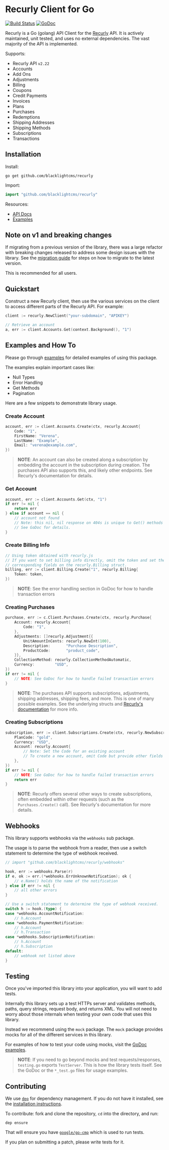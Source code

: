 # Recurly Client for Go

 [![Build Status](https://travis-ci.org/blacklightcms/recurly.svg?branch=master)](https://travis-ci.org/blacklightcms/recurly)  [![GoDoc](https://godoc.org/github.com/blacklightcms/recurly?status.svg)](https://godoc.org/github.com/blacklightcms/recurly/)

 Recurly is a Go (golang) API Client for the [Recurly](https://recurly.com/) API. It is actively maintained, unit tested, and uses no external dependencies. The vast majority of the API is implemented.

 Supports:
  - Recurly API `v2.22`
  - Accounts
  - Add Ons
  - Adjustments
  - Billing
  - Coupons
  - Credit Payments
  - Invoices
  - Plans
  - Purchases
  - Redemptions
  - Shipping Addresses
  - Shipping Methods
  - Subscriptions
  - Transactions

## Installation
Install:

```shell
go get github.com/blacklightcms/recurly
```

Import:
```go
import "github.com/blacklightcms/recurly"
```

Resources:
 - [API Docs](https://godoc.org/github.com/blacklightcms/recurly/)
 - [Examples](https://godoc.org/github.com/blacklightcms/recurly/#pkg-examples)

## Note on v1 and breaking changes
If migrating from a previous version of the library, there was a large refactor with breaking changes released to address some design issues with the library. See the [migration guide](https://github.com/blacklightcms/recurly/wiki/v1-Migration-Guide) for steps on how to migrate to the latest version.

This is recommended for all users.

## Quickstart

Construct a new Recurly client, then use the various services on the client to access different parts of the Recurly API. For example:

```go
client := recurly.NewClient("your-subdomain", "APIKEY")

// Retrieve an account
a, err := client.Accounts.Get(context.Background(), "1")
```

## Examples and How To
Please go through [examples](https://godoc.org/github.com/blacklightcms/recurly/#pkg-examples) for detailed examples of using this package.

The examples explain important cases like:

- Null Types
- Error Handling
- Get Methods
- Pagination

Here are a few snippets to demonstrate library usage.

### Create Account
```go
account, err := client.Accounts.Create(ctx, recurly.Account{
    Code: "1",
    FirstName: "Verena",
    LastName: "Example",
    Email: "verena@example.com",
})
```

> **NOTE**: An account can also be created along a subscription by embedding the 
> account in the subscription during creation. The purchases API also supports 
> this, and likely other endpoints. See Recurly's documentation for details.

### Get Account
```go
account, err := client.Accounts.Get(ctx, "1")
if err != nil {
    return err
} else if account == nil {
    // account not found
    // Note: this nil, nil response on 404s is unique to Get() methods
    // See GoDoc for details.
}
```

### Create Billing Info
```go
// Using token obtained with recurly.js
// If you want to set billing info directly, omit the token and set the
// corresponding fields on the recurly.Billing struct.
billing, err := client.Billing.Create("1", recurly.Billing{
    Token: token,
})
```
> **NOTE**: See the error handling section in GoDoc for how to handle transaction errors

### Creating Purchases

```go
purchase, err := c.Client.Purchases.Create(ctx, recurly.Purchase{
    Account: recurly.Account{
	    Code: "1",
    },
    Adjustments: []recurly.Adjustment{{
	    UnitAmountInCents: recurly.NewInt(100),
	    Description:       "Purchase Description",
	    ProductCode:       "product_code",
    }},
    CollectionMethod: recurly.CollectionMethodAutomatic,
    Currency:         "USD",
})
if err != nil {
    // NOTE: See GoDoc for how to handle failed transaction errors
}
```

> **NOTE**: The purchases API supports subscriptions, adjustments, shipping addresses,
> shipping fees, and more. This is one of many possible examples. See the underlying
> structs and [Recurly's documentation](https://dev.recurly.com/docs/create-purchase) for more info.

### Creating Subscriptions
```go
subscription, err := client.Subscriptions.Create(ctx, recurly.NewSubscription{
    PlanCode: "gold",
    Currency: "USD",
    Account: recurly.Account{
        // Note: Set the Code for an existing account
        // To create a new account, omit Code but provide other fields
    },
})
if err != nil {
    // NOTE: See GoDoc for how to handle failed transaction errors
    return err
}
```
> **NOTE**: Recurly offers several other ways to create subscriptions, often embedded 
> within other requests (such as the `Purchases.Create()` call). See Recurly's 
> documentation for more details.

## Webhooks
This library supports webhooks via the `webhooks` sub package. 

The usage is to parse the webhook from a reader, then use a switch statement 
to determine the type of webhook received.

```go
// import "github.com/blacklightcms/recurly/webhooks"

hook, err := webhooks.Parse(r)
if e, ok := err.(*webhooks.ErrUnknownNotification); ok {
    // e.Name() holds the name of the notification
} else if err != nil {
    // all other errors
}

// Use a switch statement to determine the type of webhook received.
switch h := hook.(type) {
case *webhooks.AccountNotification:
    // h.Account
case *webhooks.PaymentNotification:
    // h.Account
    // h.Transaction
case *webhooks.SubscriptionNotification:
    // h.Account
    // h.Subscription
default:
    // webhook not listed above
}
```

## Testing
Once you've imported this library into your application, you will want to add tests.

Internally this library sets up a test HTTPs server and validates methods, paths, 
query strings, request body, and returns XML. You will not need to worry about those internals
when testing your own code that uses this library.

Instead we recommend using the `mock` package. The `mock` package provides mocks 
for all of the different services in this library.

For examples of how to test your code using mocks, visit the [GoDoc examples](https://godoc.org/github.com/blacklightcms/recurly/mock/).

> **NOTE**: If you need to go beyond mocks and test requests/responses, `testing.go` exports `TestServer`. This is how the library tests itself. See the GoDoc or the `*_test.go` files for usage examples.

## Contributing

We use [`dep`](https://github.com/golang/dep) for dependency management. If you 
do not have it installed, see the [installation instructions](https://github.com/golang/dep#installation).

To contribute: fork and clone the repository, `cd` into the directory, and run:

```shell
dep ensure
```

That will ensure you have [`google/go-cmp`](https://github.com/google/go-cmp) which is used to run tests.

If you plan on submitting a patch, please write tests for it.